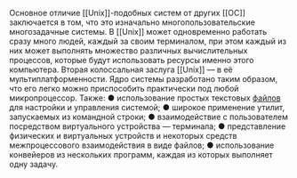 Основное отличие [[Unix]]-подобных систем от других [[ОС]] заключается в том, что это изначально многопользовательские многозадачные системы. В [[Unix]] может одновременно работать сразу много людей, каждый за своим терминалом, при этом каждый из них может выполнять множество различных вычислительных процессов, которые будут использовать ресурсы именно этого компьютера.
Вторая колоссальная заслуга [[Unix]] — в её мультиплатформенности. Ядро системы разработано таким образом, что его легко можно приспособить практически под любой микропроцессор.
Также:
●	использование простых текстовых [файлов](файлы) для настройки и управления системой;
●	 широкое применение утилит, запускаемых из командной строки;
●	 взаимодействие с пользователем посредством виртуального устройства — терминала;
●	 представление физических и виртуальных устройств и некоторых средств межпроцессового взаимодействия в виде файлов;
●	 использование конвейеров из нескольких программ, каждая из которых выполняет одну задачу.